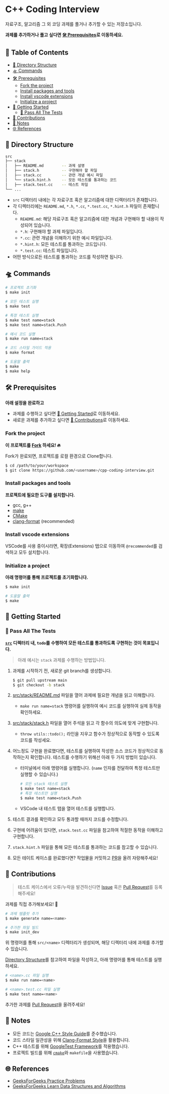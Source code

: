 # C++ Coding Interview <!-- omit in toc -->

자료구조, 알고리즘 그 외 코딩 과제를 풀거나 추가할 수 있는 저장소입니다.

**과제를 추가하거나 풀고 싶다면 [🛠 Prerequisites](#-prerequisites)로 이동하세요.**

## 💬 Table of Contents <!-- omit in toc -->

- [🌈 Directory Structure](#-directory-structure)
- [🛸 Commands](#-commands)
- [🛠 Prerequisites](#-prerequisites)
  - [Fork the project](#fork-the-project)
  - [Install packages and tools](#install-packages-and-tools)
  - [Install vscode extensions](#install-vscode-extensions)
  - [Initialize a project](#initialize-a-project)
- [🎉 Getting Started](#-getting-started)
  - [🧪 Pass All The Tests](#-pass-all-the-tests)
- [👥 Contributions](#-contributions)
- [📝 Notes](#-notes)
- [🌐 References](#-references)

## 🌈 Directory Structure

```bash
src
├── stack
│   ├── README.md        -- 과제 설명
│   ├── stack.h          -- 구현해야 할 파일
│   ├── stack.cc         -- 관련 개념 예시 파일
│   └── stack.hint.h     -- 모든 테스트를 통과하는 코드
│   ├── stack.test.cc    -- 테스트 파일
└── ...
```

- `src` 디렉터리 내에는 각 자료구조 혹은 알고리즘에 대한 디렉터리가 존재합니다.
- 각 디렉터리에는 `README.md`, `*.h`, `*.cc`, `*.test.cc`, `*.hint.h` 파일이 존재합니다.
  - `README.md`: 해당 자료구조 혹은 알고리즘에 대한 개념과 구현해야 할 내용이 작성되어 있습니다.
  - `*.h`: 구현해야 할 과제 파일입니다.
  - `*.cc`: 관련 개념을 이해하기 위한 예시 파일입니다.
  - `*.hint.h`: 모든 테스트를 통과하는 코드입니다.
  - `*.test.cc`: 테스트 파일입니다.
- 어떤 방식으로든 테스트를 통과하는 코드를 작성하면 됩니다.

## 🛸 Commands

```bash
# 프로젝트 초기화
$ make init

# 모든 테스트 실행
$ make test

# 특정 테스트 실행
$ make test name=stack
$ make test name=stack.Push

# 예시 코드 실행
$ make run name=stack

# 코드 스타일 가이드 적용
$ make format

# 도움말 출력
$ make
$ make help
```

## 🛠 Prerequisites

**아래 설정을 완료하고**

- 과제를 수행하고 싶다면 [🎉 Getting Started](#-getting-started)로 이동하세요.
- 새로운 과제를 추가하고 싶다면 [👥 Contributions](#-contributions)로 이동하세요.

### Fork the project

**이 프로젝트를 [Fork](https://github.com/jinyongp/cpp-coding-interview/fork) 하세요! 🔥**

Fork가 완료되면, 프로젝트를 로컬 환경으로 Clone합니다.

```bash
$ cd /path/to/your/workspace
$ git clone https://github.com/<username>/cpp-coding-interview.git
```

### Install packages and tools

**프로젝트에 필요한 도구를 설치합니다.**

- gcc, g++
- [make](https://www.gnu.org/software/make/)
- [CMake](https://cmake.org/download/)
- [clang-format](https://clang.llvm.org/docs/ClangFormat.html) (recommended)

### Install vscode extensions

VSCode를 사용 중이시라면, 확장(Extensions) 탭으로 이동하여 `@recommended`를 검색하고 모두 설치합니다.

### Initialize a project

**아래 명령어를 통해 프로젝트를 초기화합니다.**

```bash
$ make init

# 도움말 출력
$ make
```

## 🎉 Getting Started

### 🧪 Pass All The Tests

**[`src`](./src) 디렉터리 내, `todo`를 수행하여 모든 테스트를 통과하도록 구현하는 것이 목표입니다.**

>아래 예시는 `stack` 과제를 수행하는 방법입니다.

1. 과제를 시작하기 전, 새로운 git branch를 생성합니다.

   ```bash
   $ git pull upstream main
   $ git checkout -b stack
   ```
3. [src/stack/README.md](./src/stack/README.md) 파일을 열어 과제에 필요한 개념을 읽고 이해합니다.
   - `make run name=stack` 명령어를 실행하여 예시 코드를 실행하여 실제 동작을 확인하세요.
4. [src/stack/stack.h](./src/stack/stack.h) 파일을 열어 주석을 읽고 각 함수의 의도에 맞게 구현합니다.
   - `throw utils::todo();` 라인을 지우고 함수가 정상적으로 동작할 수 있도록 코드를 작성세요.
5. 어느정도 구현을 완료했다면, 테스트를 실행하여 작성한 소스 코드가 정상적으로 동작하는지 확인합니다. 테스트를 수행하기 위해선 아래 두 가지 방법이 있습니다.
   - 터미널에서 아래 명령어를 실행합니다. (`name` 인자를 전달하여 특정 테스트만 실행할 수 있습니다.)
      ```bash
      # 모든 stack 테스트 실행
      $ make test name=stack
      # 특정 테스트만 실행
      $ make test name=stack.Push
      ```
   - VSCode 내 테스트 탭을 열어 테스트를 실행합니다.
6. 테스트 결과를 확인하고 모두 통과할 때까지 코드를 수정합니다.
7. 구현에 어려움이 있다면, `stack.test.cc` 파일을 참고하여 적절한 동작을 이해하고 구현합니다.
8. `stack.hint.h` 파일을 통해 모든 테스트를 통과하는 코드를 참고할 수 있습니다.
9. 모든 테이트 케이스를 완료했다면? 작업물을 커밋하고 [PR](https://github.com/jinyongp/cpp-coding-interview/pulls?q=is%3Apr+is%3Aopen+sort%3Aupdated-desc)을 올려 자랑해주세요!

## 👥 Contributions

>테스트 케이스에서 오류/누락을 발견하신다면 [Issue](https://github.com/jinyongp/cpp-coding-interview/issues/new) 혹은 [Pull Request](https://github.com/jinyongp/cpp-coding-interview/pulls?q=is%3Apr+is%3Aopen+sort%3Aupdated-desc)를 등록해주세요!

과제를 직접 추가해보세요! 🚀

```bash
# 과제 템플릿 추가
$ make generate name=<name>

# 추가한 파일 빌드
$ make init_dev
```

위 명령어를 통해 `src/<name>` 디렉터리가 생성되며, 해당 디렉터리 내에 과제를 추가할 수 있습니다.

[Directory Structure](#-directory-structure)를 참고하여 파일을 작성하고, 아래 명령어를 통해 테스트를 실행하세요.

```bash
# <name>.cc 파일 실행
$ make run name=<name>

# <name>.test.cc 파일 실행
$ make test name=<name>
```

추가한 과제를 [Pull Request](https://github.com/jinyongp/cpp-coding-interview/pulls?q=is%3Apr+is%3Aopen+sort%3Aupdated-desc)을 올려주세요!

## 📝 Notes

- 모든 코드는 [Google C++ Style Guide](https://google.github.io/styleguide/cppguide.html)를 준수했습니다.
- 코드 스타일 일관성을 위해 [Clang-Format Style](https://clang.llvm.org/docs/ClangFormatStyleOptions.html)을 활용합니다.
- C++ 테스트를 위해 [GoogleTest Framework](https://github.com/google/googletest)를 적용했습니다.
- 프로젝트 빌드를 위해 [`cmake`](https://cmake.org/)와 `makefile`을 사용했습니다.

## 🌐 References

- [GeeksForGeeks Practice Problems](https://practice.geeksforgeeks.org/explore/?page=1)
- [GeeksForGeeks Learn Data Structures and Algorithms](https://www.geeksforgeeks.org/learn-data-structures-and-algorithms-dsa-tutorial/)
